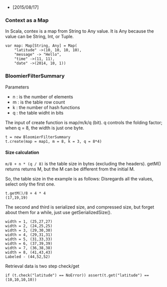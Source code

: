 * [2015/08/17]

### Context as a Map

In Scala, contex is a map from String to Any value. 
It is Any because the value can be String, Int, or Tuple. 

    var map: Map[String, Any] = Map(
        "latitude" ->(10, 10, 10, 10),
        "message" -> "Hello",
        "time" ->(11, 11),
        "date" ->(2014, 10, 1))
        
### BloomierFilterSummary

Parameters

* n : is the number of elements
* m : is the table row count
* k : the number of hash functions
* q : the table widht in bits 

The input of create function is map/m/k/q (bit). q controls the folding factor; when q = 8, the width is just one byte. 

    t = new BloomierFilterSummary
    t.create(map = map1, m = 8, k = 3, q = 8*4)

#### Size calculation

`m/8 + n * (q / 8)` is the table size in bytes (excluding the headers). getM() returns  returns M, but the M can be different from the initial M. 

So, the table size in the example is as follows: Disregards all the values, select only the first one. 
    
    t.getM()/8 + 4 * 4
    (17,19,19)
    
The second and third is serialized size, and compressed size, but forget about them for a while, just use getSerializedSize().
    
    width = 1, (25,27,27)
    width = 2, (24,25,25)
    width = 3, (29,30,30)
    width = 4, (29,31,31)
    width = 5, (31,33,33)
    width = 6, (37,39,39)
    width = 7, (36,38,38)
    width = 8, (41,43,43)
    Labeled - (44,52,52)
    
Retrieval data is two step check/get

    if (t.check("latitude") == NoError)) assert(t.get("latitude") == (10,10,10,10))